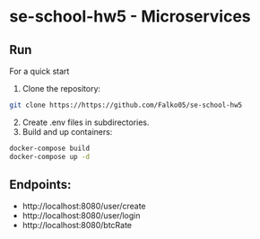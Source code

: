 # se-school-hw5 - Microservices
## Run
For a quick start

1. Clone the repository:
```sh
git clone https://https://github.com/Falko05/se-school-hw5
```
2. Create .env files in subdirectories.
3. Build and up containers:
```sh
docker-compose build
docker-compose up -d
```
## Endpoints:
* http://localhost:8080/user/create
* http://localhost:8080/user/login
* http://localhost:8080/btcRate
